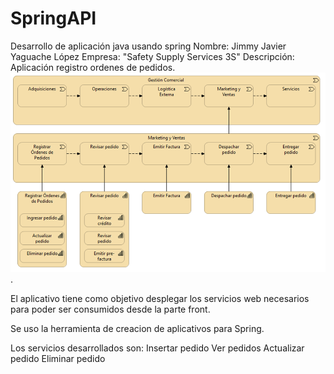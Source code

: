 # SpringAPI

Desarrollo de aplicación java usando spring
Nombre: Jimmy Javier Yaguache López
Empresa: "Safety Supply Services 3S"
Descripción: Aplicación registro ordenes de pedidos.
![Mapa de Capacidades de la empresa seleccionada:](https://github.com/Jyaguache/SEM8/blob/Master/MapaCapacidades.png).

El aplicativo tiene como objetivo desplegar los servicios web necesarios para poder ser consumidos desde la parte front.

Se uso la herramienta de creacion de aplicativos para Spring.

Los servicios desarrollados son:
  Insertar pedido 
  Ver pedidos
  Actualizar pedido
  Eliminar pedido
